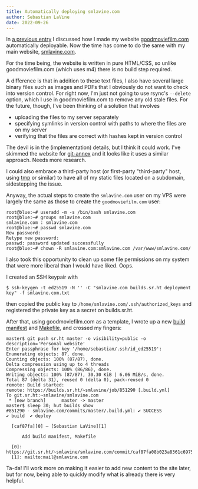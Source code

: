 ```yaml
---
title: Automatically deploying smlavine.com
author: Sebastian LaVine
date: 2022-09-26
---
```


In [a previous entry][previously] I discussed how I made my website
[goodmoviefilm.com][gmf] automatically deployable. Now the time has come
to do the same with my main website, [smlavine.com][smlavine.com].

[previously]: TODO
[gmf]: https://goodmoviefilm.com
[smlavine.com]: https://smlavine.com

For the time being, the website is written in pure HTML/CSS, so unlike
goodmoviefilm.com (which uses m4) there is no build step required.

A difference is that in addition to these text files, I also have several large
binary files such as images and PDFs that I obviously do not want to check into
version control. For right now, I'm just not going to use rsync's `--delete`
option, which I use in goodmoviefilm.com to remove any old stale files. For the
future, though, I've been thinking of a solution that involves

- uploading the files to my server separately
- specifying symlinks in version control with paths to where the files
  are on my server
- verifying that the files are correct with hashes kept in version
  control

The devil is in the (implementation) details, but I think it could work.
I've skimmed the website for [git-annex][git-annex] and it looks like it uses a
similar approach. Needs more research.

[git-annex]: https://git-annex.branchable.com

I could also embrace a third-party host (or first-party "third-party" host,
using [tmp][tmp] or similar) to have all of my static files located on a
subdomain, sidestepping the issue.

[tmp]: https://sr.ht/~smlavine/tmp

Anyway, the actual steps to create the `smlavine.com` user on my VPS were
largely the same as those to create the `goodmoviefilm.com` user:

```
root@blue:~# useradd -m -s /bin/bash smlavine.com
root@blue:~# groups smlavine.com
smlavine.com : smlavine.com
root@blue:~# passwd smlavine.com
New password:
Retype new password:
passwd: password updated successfully
root@blue:~# chown -R smlavine.com:smlavine.com /var/www/smlavine.com/
```

I also took this opportunity to clean up some file permissions on my
system that were more liberal than I would have liked. Oops.

I created an SSH keypair with

```
$ ssh-keygen -t ed25519 -N '' -C "smlavine.com builds.sr.ht deployment key" -f smlavine.com.txt
```

then copied the public key to `/home/smlavine.com/.ssh/authorized_keys` and
registered the private key as a secret on builds.sr.ht.

After that, using goodmoviefilm.com as a template, I wrote up a new
[build manifest][build] and [Makefile][makefile], and crossed my fingers:

[build]: https://git.sr.ht/~smlavine/smlavine.com/tree/master/item/.build.yml
[makefile]: https://git.sr.ht/~smlavine/smlavine.com/tree/master/item/Makefile

```
master$ git push sr.ht master -o visibility=public -o description='Personal website'
Enter passphrase for key '/home/sebastian/.ssh/id_ed25519':
Enumerating objects: 87, done.
Counting objects: 100% (87/87), done.
Delta compression using up to 4 threads
Compressing objects: 100% (86/86), done.
Writing objects: 100% (87/87), 30.30 KiB | 6.06 MiB/s, done.
Total 87 (delta 31), reused 0 (delta 0), pack-reused 0
remote: Build started:
remote: https://builds.sr.ht/~smlavine/job/851290 [.build.yml]
To git.sr.ht:~smlavine/smlavine.com
 * [new branch]      master -> master
master$ sleep 30; hut builds show
#851290 - smlavine.com/commits/master/.build.yml: ✔ SUCCESS
✔ build  ✔ deploy

  [caf87fa][0] — [Sebastian LaVine][1]

      Add build manifest, Makefile

  [0]: https://git.sr.ht/~smlavine/smlavine.com/commit/caf87fa08b023a8361c697532ca2b71331b40945
  [1]: mailto:mail@smlavine.com

```

Ta-da! I'll work more on making it easier to add new content to the site later,
but for now, being able to quickly modify what is already there is very helpful.

